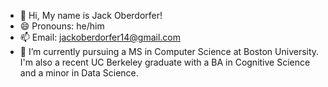 - 👋 Hi, My name is Jack Oberdorfer!
- 😄 Pronouns: he/him
- 📫 Email: jackoberdorfer14@gmail.com
- 🌱 I’m currently pursuing a MS in Computer Science at Boston University. I'm also a recent UC Berkeley graduate with a BA in Cognitive Science and a minor in Data Science.


<!---
jackoberdorfer/jackoberdorfer is a ✨ special ✨ repository because its `README.md` (this file) appears on your GitHub profile.
You can click the Preview link to take a look at your changes.
--->
